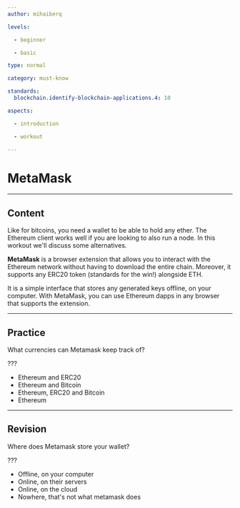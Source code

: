 ```yaml
---
author: mihaiberq

levels:

  - beginner

  - basic

type: normal

category: must-know

standards:
  blockchain.identify-blockchain-applications.4: 10

aspects:

  - introduction

  - workout

---
```

# MetaMask

---
## Content

Like for bitcoins, you need a wallet to be able to hold any ether. The Ethereum client works well if you are looking to also run a node. In this workout we'll discuss some alternatives.

**MetaMask** is a browser extension that allows you to interact with the Ethereum network without having to download the entire chain. Moreover, it supports any ERC20 token (standards for the win!) alongside ETH.

It is a simple interface that stores any generated keys offline, on your computer. With MetaMask, you can use Ethereum dapps in any browser that supports the extension.

---
## Practice

What currencies can Metamask keep track of?

???

* Ethereum and ERC20
* Ethereum and Bitcoin
* Ethereum, ERC20 and Bitcoin
* Ethereum

---
## Revision

Where does Metamask store your wallet?

???

* Offline, on your computer
* Online, on their servers
* Online, on the cloud
* Nowhere, that's not what metamask does